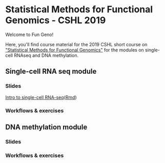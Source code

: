 # Statistical Methods for Functional Genomics - CSHL 2019

Welcome to Fun Geno!

Here, you'll find course material for the 2019 CSHL short course on ["Statistical Methods for Functional Genomics"](https://meetings.cshl.edu/courses.aspx?course=c-data&year=19) for the modules on single-cell RNAseq and DNA methylation.

## Single-cell RNA seq module

### Slides

[Intro to single-cell RNA-seq](https://kkorthauer.org/fungeno2019/singlecell/slides/0-intro-slides.html)([Rmd](https://kkorthauer.org/fungeno2019/singlecell/slides/0-intro-slides.Rmd))

### Workflows & exercises

##  DNA methylation module

### Slides

### Workflows & exercises

